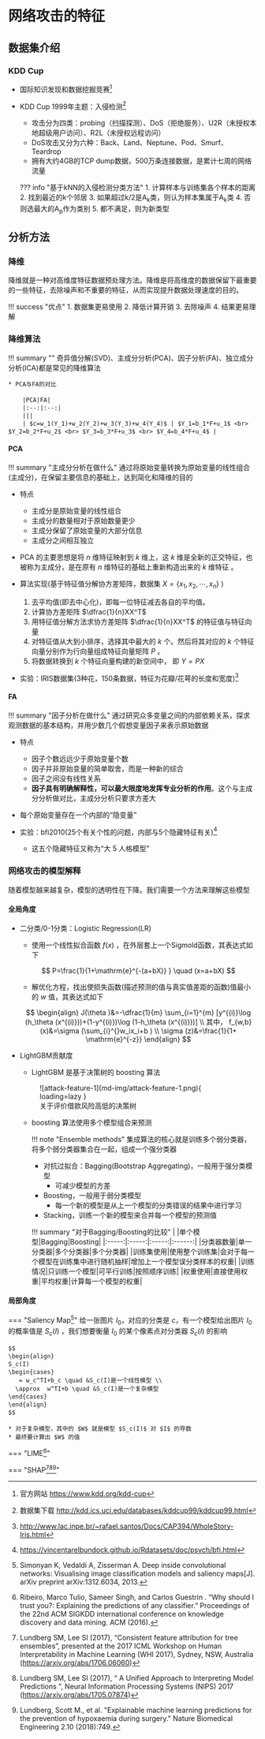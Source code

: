 网络攻击的特征
===
## 数据集介绍
### KDD Cup
* 国际知识发现和数据挖掘竞赛[^1]
* KDD Cup 1999年主题：入侵检测[^2]
	- 攻击分为四类：probing（扫描探测）、DoS（拒绝服务）、U2R（未授权本地超级用户访问）、R2L（未授权远程访问）
    - DoS攻击又分为六种：Back、Land、Neptune、Pod、Smurf、Teardrop
    - 拥有大约4GB的TCP dump数据，500万条连接数据，是累计七周的网络流量

	??? info "基于kNN的入侵检测分类方法"
		1. 计算样本与训练集各个样本的距离
		2. 找到最近的k个邻居
		3. 如果超过k/2是A<sub>k</sub>类，则认为样本集属于A<sub>k</sub>类
		4. 否则选最大的A<sub>p</sub>作为类别
		5. 都不满足，则为新类型

## 分析方法
### 降维
降维就是一种对高维度特征数据预处理方法。降维是将高维度的数据保留下最重要的一些特征，去除噪声和不重要的特征，从而实现提升数据处理速度的目的。

!!! success "优点"
    1. 数据集更易使用
    2. 降低计算开销
    3. 去除噪声
    4. 结果更易理解

### 降维算法

!!! summary ""
    奇异值分解(SVD)、主成分分析(PCA)、因子分析(FA)、独立成分分析(ICA)都是常见的降维算法

    * PCA与FA的对比

        |PCA|FA|
        |:--:|:--:|
        |||
        | $c=w_1(Y_1)+w_2(Y_2)+w_3(Y_3)+w_4(Y_4)$ | $Y_1=b_1*F+u_1$ <br> $Y_2=b_2*F+u_2$ <br> $Y_3=b_3*F+u_3$ <br> $Y_4=b_4*F+u_4$ |

#### PCA
!!! summary "主成分分析在做什么"
    通过将原始变量转换为原始变量的线性组合(主成分)，在保留主要信息的基础上，达到简化和降维的目的

* 特点
    - 主成分是原始变量的线性组合
    - 主成分的数量相对于原始数量更少
    - 主成分保留了原始变量的大部分信息
    - 主成分之间相互独立

* PCA 的主要思想是将 $n$ 维特征映射到 $k$ 维上，这 $k$ 维是全新的正交特征，也被称为主成分，是在原有 $n$ 维特征的基础上重新构造出来的 $k$ 维特征 。

* 算法实现(基于特征值分解协方差矩阵，数据集 $X=\{x_1,x_2,\cdots ,x_n \}$ )
    1. 去平均值(即去中心化)，即每一位特征减去各自的平均值。
    2. 计算协方差矩阵 $\dfrac{1}{n}XX^T$
    3. 用特征值分解方法求协方差矩阵 $\dfrac{1}{n}XX^T$ 的特征值与特征向量
    4. 对特征值从大到小排序，选择其中最大的 $k$ 个。然后将其对应的 $k$ 个特征向量分别作为行向量组成特征向量矩阵 $P$ 。
    5. 将数据转换到 $k$ 个特征向量构建的新空间中， 即 $Y=PX$

* 实验：IRIS数据集(3种花，150条数据，特征为花瓣/花萼的长度和宽度)[^3]

#### FA
!!! summary "因子分析在做什么"
    通过研究众多变量之间的内部依赖关系，探求观测数据的基本结构，并用少数几个假想变量因子来表示原始数据

* 特点
    - 因子个数远远少于原始变量个数
    - 因子并非原始变量的简单取舍，而是一种新的综合
    - 因子之间没有线性关系
    - **因子具有明确解释性，可以最大限度地发挥专业分析的作用**。这个与主成分分析做对比，主成分分析只要求方差大

* 每个原始变量存在一个内部的“隐变量”

* 实验：bfi2010(25个有关个性的问题，内部与5个隐藏特征有关)[^4]
    - 这五个隐藏特征又称为“大 5 人格模型”

### 网络攻击的模型解释
随着模型越来越复杂，模型的透明性在下降。我们需要一个方法来理解这些模型

#### 全局角度
* 二分类/0-1分类：Logistic Regression(LR)
    - 使用一个线性拟合函数 $f(x)$ ，在外层套上一个Sigmold函数，其表达式如下

    $$
    P=\frac{1}{1+\mathrm{e}^{-(a+bX)} } \quad (x=a+bX)
    $$

    - 解优化方程，找出使损失函数(描述预测的值与真实值差距的函数)值最小的 $w$ 值，其表达式如下

    $$
    \begin{align}
    J(\theta )&=-\dfrac{1}{m} \sum_{i=1}^{m} [y^{(i)}\log (h_\theta (x^{(i)}))+(1-y^{(i)})\log (1-h_\theta (x^{(i)}))] \\
    其中，
    f_{w,b}(x)&=\sigma (\sum_{i}^{}w_ix_i+b ) \\
    \sigma (z)&=\frac{1}{1+ \mathrm{e}^{-z}}
    \end{align}
    $$

* LightGBM贡献度
    - LightGBM 是基于决策树的 boosting 算法

    <figure markdown>
    ![attack-feature-1](md-img/attack-feature-1.png){ loading=lazy }
    <figcaption>关于评价借款风险高低的决策树</figcaption>
    </figure>

    - boosting 算法使用多个模型组合来预测

        !!! note "Ensemble methods"
            集成算法的核心就是训练多个弱分类器，将多个弱分类器集合在一起，组成一个强分类器

        - 对抗过拟合：Bagging(Bootstrap Aggregating)，一般用于强分类模型
            * 可减少模型的方差
        - Boosting，一般用于弱分类模型
            * 每一个新的模型是从上一个模型的分类错误的结果中进行学习
        - Stacking，训练一个新的模型来合并每一个模型的预测值

        !!! summary "对于Bagging/Boosting的比较"
            | |单个模型|Bagging|Boosting|
            |:-----:|:-----:|:-----:|:------:|
            |分类器数量|单一分类器|多个分类器|多个分类器|
            |训练集使用|使用整个训练集|会对于每一个模型在训练集中进行随机抽样|增加上一个模型误分类样本的权重|
            |训练情况|只训练一个模型|可平行训练|按照顺序训练|
            |权重使用|直接使用权重|平均权重|计算每一个模型的权重|

#### 局部角度

=== "Saliency Map[^5]"
    给一张图片 $I_0$，对应的分类是 $c$，有一个模型给出图片 $I_0$ 的概率值是 $S_c(I)$ ，我们想要衡量 $I_0$ 的某个像素点对分类器 $S_c(I)$ 的影响

    $$
    \begin{align}
    S_c(I)
    \begin{cases}
       = w_c^TI+b_c \quad &S_c(I)是一个线性模型 \\
      \approx  w^TI+b \quad &S_c(I)是一个复杂模型
    \end{cases}
    \end{align}
    $$

    * 对于复杂模型，其中的 $W$ 就是模型 $S_c(I)$ 对 $I$ 的导数
    * 最终要计算出 $W$ 的值

=== "LIME[^6]"

=== "SHAP[^7][^8][^9]"

[^1]: 官方网站 https://www.kdd.org/kdd-cup
[^2]: 数据集下载 http://kdd.ics.uci.edu/databases/kddcup99/kddcup99.html
[^3]: http://www.lac.inpe.br/~rafael.santos/Docs/CAP394/WholeStory-Iris.html
[^4]: https://vincentarelbundock.github.io/Rdatasets/doc/psych/bfi.html
[^5]: Simonyan K, Vedaldi A, Zisserman A. Deep inside convolutional networks: Visualising image classification models and saliency maps[J]. arXiv preprint arXiv:1312.6034, 2013.
[^6]: Ribeiro, Marco Tulio, Sameer Singh, and Carlos Guestrin . “Why should I trust you?: Explaining the predictions of any classifier.” Proceedings of the 22nd ACM SIGKDD international conference on knowledge discovery and data mining. ACM (2016).
[^7]: Lundberg SM, Lee SI (2017), “Consistent feature attribution for tree ensembles”, presented at the 2017 ICML Workshop on Human Interpretability in Machine Learning (WHI 2017), Sydney, NSW, Australia (https://arxiv.org/abs/1706.06060)
[^8]: Lundberg SM, Lee SI (2017), “ A Unified Approach to Interpreting Model Predictions ”, Neural Information Processing Systems (NIPS) 2017 (https://arxiv.org/abs/1705.07874)
[^9]: Lundberg, Scott M., et al. "Explainable machine learning predictions for the prevention of hypoxaemia during surgery." Nature Biomedical Engineering 2.10 (2018):749.
